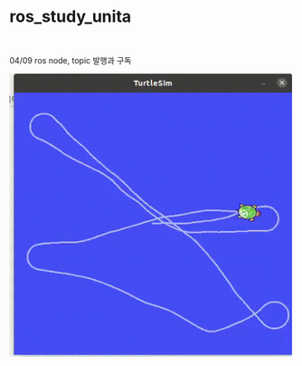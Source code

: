 # **ros_study_unita**

<br>
  
04/09 ros node, topic 발행과 구독 <br>

<img src="/node/image/dont_touch_wall.gif" width="500" height="500">
